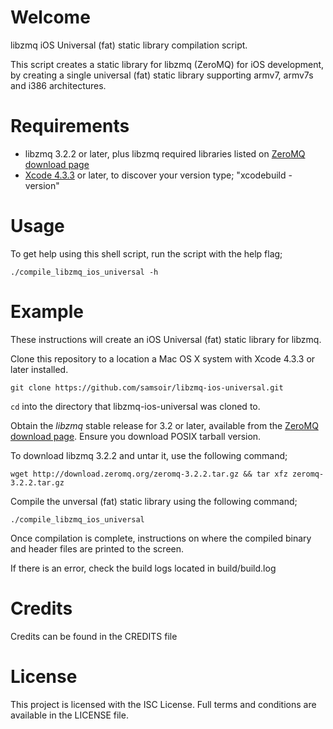 Welcome
=======

libzmq iOS Universal (fat) static library compilation script.

This script creates a static library for libzmq (ZeroMQ) for iOS development,
by creating a single universal (fat) static library supporting armv7, armv7s and
i386 architectures.


Requirements
============

- libzmq 3.2.2 or later, plus libzmq required libraries
  listed on [ZeroMQ download page](http://www.zeromq.org/area:download)
- [Xcode 4.3.3](https://developer.apple.com/xcode/) or later, to discover your 
  version type; "xcodebuild -version"


Usage
=====
To get help using this shell script, run the script with the help flag;

```
./compile_libzmq_ios_universal -h
```

Example
=======

These instructions will create an iOS Universal (fat) static library for libzmq.

Clone this repository to a location a Mac OS X system with Xcode 4.3.3 or later
installed.

```
git clone https://github.com/samsoir/libzmq-ios-universal.git
```

```cd``` into the directory that libzmq-ios-universal was cloned to.

Obtain the _libzmq_ stable release for 3.2 or later, available from the
[ZeroMQ download page](http://www.zeromq.org/area:download). Ensure you download
POSIX tarball version.

To download libzmq 3.2.2 and untar it, use the following command;

```wget http://download.zeromq.org/zeromq-3.2.2.tar.gz && tar xfz zeromq-3.2.2.tar.gz```

Compile the unversal (fat) static library using the following command;

```
./compile_libzmq_ios_universal
```

Once compilation is complete, instructions on where the compiled binary and
header files are printed to the screen.

If there is an error, check the build logs located in build/build.log


Credits
=======
Credits can be found in the CREDITS file


License
=======
This project is licensed with the ISC License. Full terms and conditions are
available in the LICENSE file.
